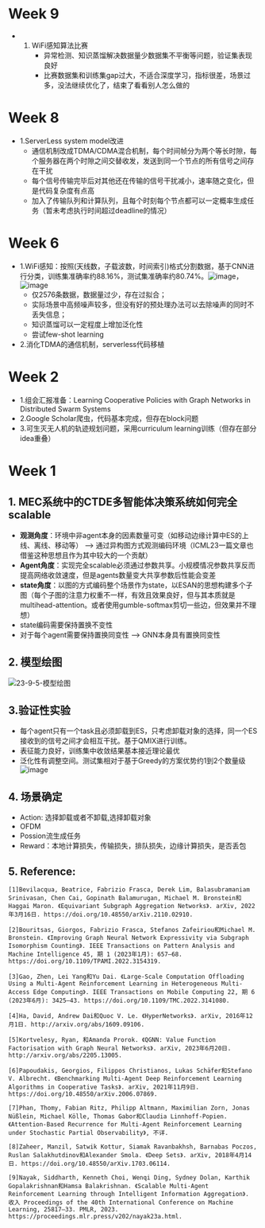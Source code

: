 # Week 9
- 1. WiFi感知算法比赛
     - 异常检测、知识蒸馏解决数据量少数据集不平衡等问题，验证集表现良好
     - 比赛数据集和训练集gap过大，不适合深度学习，指标很差，场景过多，没法继续优化了，结束了看看别人怎么做的


# Week 8
- 1.ServerLess system model改进
    - 通信机制改成TDMA/CDMA混合机制，每个时间帧分为两个等长时隙，每个服务器在两个时隙之间交替收发，发送到同一个节点的所有信号之间存在干扰
    - 每个信号传输完毕后对其他还在传输的信号干扰减小，速率随之变化，但是代码复杂度有点高
    - 加入了传输队列和计算队列，且每个时刻每个节点都可以一定概率生成任务（暂未考虑执行时间超过deadline的情况）

# Week 6
- 1.WiFi感知：按照(天线数，子载波数，时间索引)格式分割数据，基于CNN进行分类，训练集准确率约88.16%，测试集准确率约80.74%。![image](https://github.com/UNIC-Lab/Weekly-Report/assets/90789521/9000a901-50a7-4575-aac4-4533b6637a85)，![image](https://github.com/UNIC-Lab/Weekly-Report/assets/90789521/a09dd238-141d-486c-9fcc-660121c23cb9)
    - 仅2576条数据，数据量过少，存在过拟合；
    - 实际场景中高频噪声较多，但没有好的预处理办法可以去除噪声的同时不丢失信息；
    - 知识蒸馏可以一定程度上增加泛化性
    - 尝试few-shot learning
- 2.消化TDMA的通信机制，serverless代码移植




# Week 2
- 1.组会汇报准备：Learning Cooperative Policies with Graph Networks in Distributed Swarm Systems
- 2.Google Scholar爬虫，代码基本完成，但存在block问题
- 3.可生灭无人机的轨迹规划问题，采用curriculum learning训练（但存在部分idea重叠）


# Week 1
## 1. MEC系统中的CTDE多智能体决策系统如何完全scalable
- **观测角度**：环境中非agent本身的因素数量可变（如移动边缘计算中ES的上线、离线、移动等） --> 通过异构图方式观测编码环境（ICML23一篇文章也借鉴这种思想且作为其中较大的一个贡献）
- **Agent角度**：实现完全scalable必须通过参数共享。小规模情况参数共享反而提高网络收敛速度，但是agents数量变大共享参数后性能会变差
- **state角度**：以图的方式编码整个场景作为state，以ESAN的思想构建多个子图（每个子图的注意力权重不一样，有效且效果良好，但与其本质就是multihead-attention。或者使用gumble-softmax剪切一些边，但效果并不理想）
- state编码需要保持置换不变性
- 对于每个agent需要保持置换同变性 --> GNN本身具有置换同变性

## 2. 模型绘图
![23-9-5-模型绘图](https://github.com/UNIC-Lab/Weekly-Report/assets/90789521/bc7a2107-0a8e-466c-9772-aa65782dcbe5)

## 3.验证性实验
- 每个agent只有一个task且必须卸载到ES，只考虑卸载对象的选择，同一个ES接收到的信号之间才会相互干扰。基于QMIX进行训练。
- 表征能力良好，训练集中收敛结果基本接近理论最优
- 泛化性有调整空间。测试集相对于基于Greedy的方案优势约1到2个数量级
![image](https://github.com/UNIC-Lab/Weekly-Report/assets/90789521/d4dd5703-ad3f-4a1b-a86d-4d9b2096f434)

## 4. 场景确定
- Action: 选择卸载或者不卸载,选择卸载对象
- OFDM
- Possion流生成任务
- Reward：本地计算损失，传输损失，排队损失，边缘计算损失，是否丢包

## 5. Reference:
```
[1]Bevilacqua, Beatrice, Fabrizio Frasca, Derek Lim, Balasubramaniam Srinivasan, Chen Cai, Gopinath Balamurugan, Michael M. Bronstein和Haggai Maron. 《Equivariant Subgraph Aggregation Networks》. arXiv, 2022年3月16日. https://doi.org/10.48550/arXiv.2110.02910.

[2]Bouritsas, Giorgos, Fabrizio Frasca, Stefanos Zafeiriou和Michael M. Bronstein. 《Improving Graph Neural Network Expressivity via Subgraph Isomorphism Counting》. IEEE Transactions on Pattern Analysis and Machine Intelligence 45, 期 1 (2023年1月): 657–68. https://doi.org/10.1109/TPAMI.2022.3154319.

[3]Gao, Zhen, Lei Yang和Yu Dai. 《Large-Scale Computation Offloading Using a Multi-Agent Reinforcement Learning in Heterogeneous Multi-Access Edge Computing》. IEEE Transactions on Mobile Computing 22, 期 6 (2023年6月): 3425–43. https://doi.org/10.1109/TMC.2022.3141080.

[4]Ha, David, Andrew Dai和Quoc V. Le. 《HyperNetworks》. arXiv, 2016年12月1日. http://arxiv.org/abs/1609.09106.

[5]Kortvelesy, Ryan, 和Amanda Prorok. 《QGNN: Value Function Factorisation with Graph Neural Networks》. arXiv, 2023年6月20日. http://arxiv.org/abs/2205.13005.

[6]Papoudakis, Georgios, Filippos Christianos, Lukas Schäfer和Stefano V. Albrecht. 《Benchmarking Multi-Agent Deep Reinforcement Learning Algorithms in Cooperative Tasks》. arXiv, 2021年11月9日. https://doi.org/10.48550/arXiv.2006.07869.

[7]Phan, Thomy, Fabian Ritz, Philipp Altmann, Maximilian Zorn, Jonas Nüßlein, Michael Kölle, Thomas Gabor和Claudia Linnhoff-Popien. 《Attention-Based Recurrence for Multi-Agent Reinforcement Learning under Stochastic Partial Observability》, 不详.

[8]Zaheer, Manzil, Satwik Kottur, Siamak Ravanbakhsh, Barnabas Poczos, Ruslan Salakhutdinov和Alexander Smola. 《Deep Sets》. arXiv, 2018年4月14日. https://doi.org/10.48550/arXiv.1703.06114.

[9]Nayak, Siddharth, Kenneth Choi, Wenqi Ding, Sydney Dolan, Karthik Gopalakrishnan和Hamsa Balakrishnan. 《Scalable Multi-Agent Reinforcement Learning through Intelligent Information Aggregation》. 收入 Proceedings of the 40th International Conference on Machine Learning, 25817–33. PMLR, 2023. https://proceedings.mlr.press/v202/nayak23a.html.
```

